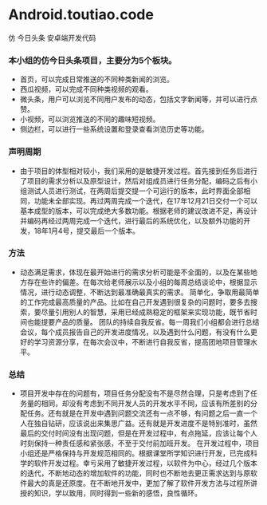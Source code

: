 # Android.toutiao.code
仿 今日头条 安卓端开发代码

### 本小组的仿今日头条项目，主要分为5个板块。
* 首页，可以完成日常推送的不同种类新闻的浏览。
* 西瓜视频，可以完成不同种类视频的观看。
* 微头条，用户可以浏览不同用户发布的动态，包括文字新闻等，并可以进行点赞。
* 小视频，可以浏览推送的不同的趣味短视频。
* 侧边栏，可以进行一些系统设置和登录查看浏览历史等功能。

### 声明周期
* 由于项目的体型相对较小，我们采用的是敏捷开发过程。首先接到任务后进行了项目的需求分析以及原型设计，然后对组成员进行任务分配，编码之后有小组测试人员进行测试，在两周后提交提一个可运行的版本，此时界面全部相同，功能未全部实现。再过两周完成一个迭代，在17年12月21日交付一个可以基本成型的版本，可以完成绝大多数功能。根据老师的建议改进不足，再设计并编码再经过两周完成一个迭代，进行最后的系统优化，以及额外功能的开发，18年1月4号，提交最后一个版本。

### 方法
* 动态满足需求，体现在最开始进行的需求分析可能是不全面的，以及在某些地方存在些许的偏差。在每次给老师展示以及小组的每周总结谈论中，根据显示情况，进行动态调整，不断达到最准确最真实的需求。
简单化，争取用最简单的工作完成最高质量的产品。比如在自己开发遇到很复杂的问题时，要多去搜索，要尽量引用别人的智慧，采用已经成熟稳定的框架来实现功能，既节省时间也能提要产品的质量。
团队的持续自我反省。每一周我们小组都会进行总结会议，每个成员报告自己的开发进度情况，以及遇到什么问题，有没有什么更好的学习资源分享，在每次会议中，不断进行自我反省，提高团地项目管理水平。

### 总结
* 项目开发中存在的问题有，项目任务分配没有不是尽然合理，只是考虑到了任务量的相同，却没有考虑到不同开发人员的开发水平不同，应该有所差别的分配任务。还有就是在开发中遇到问题交流还有一点不够，有问题之后一直一个人在独自钻研，应该说出来集思广益。还有就是开发进度不是特别准时，虽然最后的交付时间没有出现问题，但是在开发过程中，有点拖延，应该让每个人时刻保持一种责任感和紧张感，不至于交付前加班开发。
在开发过程中，项目小组还是严格保持与开发规范相同的。根据课堂所学知识进行开发，已完成科学的软件开发过程。幸亏采用了敏捷开发过程，以软件为中心，经过几个版本的迭代，不断地动态的增加软件的功能，同时也不断地去更正需求达到与原软件最大的真是还原度。在不断地开发中，更加了解了软件开发方法与过程所讲授的知识，学以致用，同时得到一些新的感悟，良性循环。
